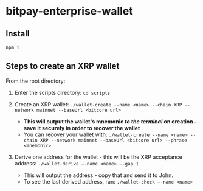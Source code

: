 # bitpay-enterprise-wallet

## Install

`npm i`

## Steps to create an XRP wallet

From the root directory:

1. Enter the scripts directory: `cd scripts`

2. Create an XRP wallet: `./wallet-create --name <name> --chain XRP --network mainnet --baseUrl <bitcore url>`
	* **This will output the wallet's mnemonic *to the terminal* on creation - save it securely in order to recover the wallet**
	* You can recover your wallet with: `./wallet-create --name <name> --chain XRP --network mainnet --baseUrl <bitcore url> --phrase <mnemonic>`
3. Derive one address for the wallet - this will be the XRP acceptance address: `./wallet-derive —-name <name> —-gap 1`
	* This will output the address - copy that and send it to John.
	* To see the last derived address, run: `./wallet-check —-name <name>`
